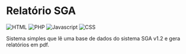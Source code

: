 # Relatório SGA

![HTML](https://img.shields.io/static/v1?label=61.6%&message=HTML%205.0&color=orange)
![PHP](https://img.shields.io/static/v1?label=25.2%&message=PHP%207.2&color=blue)
![Javascript](https://img.shields.io/static/v1?label=6.6%&message=Javascript&color=yellow)
![CSS](https://img.shields.io/static/v1?label=6.6%&message=CSS&color=blueviolet)

Sistema simples que lê uma base de dados do sistema SGA v1.2 e gera relatórios em pdf.
